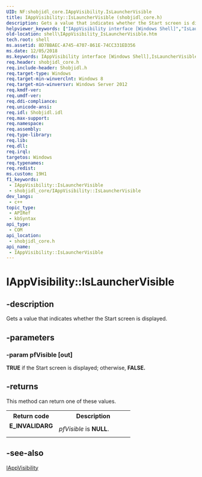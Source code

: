 ```yaml
---
UID: NF:shobjidl_core.IAppVisibility.IsLauncherVisible
title: IAppVisibility::IsLauncherVisible (shobjidl_core.h)
description: Gets a value that indicates whether the Start screen is displayed.
helpviewer_keywords: ["IAppVisibility interface [Windows Shell]","IsLauncherVisible method","IAppVisibility.IsLauncherVisible","IAppVisibility::IsLauncherVisible","IsLauncherVisible","IsLauncherVisible method [Windows Shell]","IsLauncherVisible method [Windows Shell]","IAppVisibility interface","shell.IAppVisibility_IsLauncherVisible","shobjidl_core/IAppVisibility::IsLauncherVisible"]
old-location: shell\IAppVisibility_IsLauncherVisible.htm
tech.root: shell
ms.assetid: 8D7BBAEC-A745-4707-861E-74CC331ED356
ms.date: 12/05/2018
ms.keywords: IAppVisibility interface [Windows Shell],IsLauncherVisible method, IAppVisibility.IsLauncherVisible, IAppVisibility::IsLauncherVisible, IsLauncherVisible, IsLauncherVisible method [Windows Shell], IsLauncherVisible method [Windows Shell],IAppVisibility interface, shell.IAppVisibility_IsLauncherVisible, shobjidl_core/IAppVisibility::IsLauncherVisible
req.header: shobjidl_core.h
req.include-header: Shobjidl.h
req.target-type: Windows
req.target-min-winverclnt: Windows 8
req.target-min-winversvr: Windows Server 2012
req.kmdf-ver: 
req.umdf-ver: 
req.ddi-compliance: 
req.unicode-ansi: 
req.idl: Shobjidl.idl
req.max-support: 
req.namespace: 
req.assembly: 
req.type-library: 
req.lib: 
req.dll: 
req.irql: 
targetos: Windows
req.typenames: 
req.redist: 
ms.custom: 19H1
f1_keywords:
 - IAppVisibility::IsLauncherVisible
 - shobjidl_core/IAppVisibility::IsLauncherVisible
dev_langs:
 - c++
topic_type:
 - APIRef
 - kbSyntax
api_type:
 - COM
api_location:
 - shobjidl_core.h
api_name:
 - IAppVisibility::IsLauncherVisible
---
```


# IAppVisibility::IsLauncherVisible


## -description

Gets a value that indicates whether the Start screen is displayed.

## -parameters

### -param pfVisible [out]

<b>TRUE</b> if the Start screen is displayed; otherwise, <b>FALSE.</b>

## -returns

This method can return one of these values.

<table>
<tr>
<th>Return code</th>
<th>Description</th>
</tr>
<tr>
<td width="40%">
<dl>
<dt><b>E_INVALIDARG</b></dt>
</dl>
</td>
<td width="60%">
<i>pfVisible</i> is <b>NULL</b>.

</td>
</tr>
</table>

## -see-also

<a href="/windows/desktop/api/shobjidl_core/nn-shobjidl_core-iappvisibility">IAppVisibility</a>

